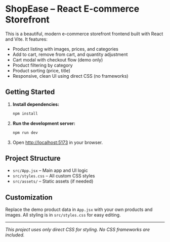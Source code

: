 # ShopEase – React E-commerce Storefront

This is a beautiful, modern e-commerce storefront frontend built with React and Vite. It features:

- Product listing with images, prices, and categories
- Add to cart, remove from cart, and quantity adjustment
- Cart modal with checkout flow (demo only)
- Product filtering by category
- Product sorting (price, title)
- Responsive, clean UI using direct CSS (no frameworks)

## Getting Started

1. **Install dependencies:**
   ```powershell
   npm install
   ```
2. **Run the development server:**
   ```powershell
   npm run dev
   ```
3. Open [http://localhost:5173](http://localhost:5173) in your browser.

## Project Structure

- `src/App.jsx` – Main app and UI logic
- `src/styles.css` – All custom CSS styles
- `src/assets/` – Static assets (if needed)

## Customization

Replace the demo product data in `App.jsx` with your own products and images. All styling is in `src/styles.css` for easy editing.

---
*This project uses only direct CSS for styling. No CSS frameworks are included.*
